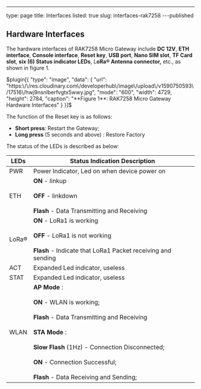 ---
type: page
title: Interfaces
listed: true
slug: interfaces-rak7258
---published

## Hardware Interfaces

The hardware interfaces of RAK7258 Micro Gateway include **DC 12V**, **ETH interface**, **Console interface**, **Reset key**, **USB port**, **Nano SIM slot**, **TF Card slot**, **six (6) Status indicator LEDs**, L**oRa® Antenna connector,** etc., as shown in figure 1.

$plugin[{
    "type": "image",
    "data": {
        "url": "https:\/\/res.cloudinary.com\/developerhub\/image\/upload\/v1590750593\/17516\/hwj9nsnlberfvgtx5wwy.jpg",
        "mode": "600",
        "width": 4729,
        "height": 2784,
        "caption": "**Figure 1**: RAK7258 Micro Gateway Hardware Interfaces"
    }
}]$

The function of the Reset key is as follows:

- **Short press**: Restart the Gateway;
- **Long press** (5 seconds and above) : Restore Factory

The status of the LEDs is described as below:

| **LEDs** | **Status Indication Description** | 
| ---- | ---- | 
| PWR | Power Indicator, Led on when device power on | 
| ETH | **ON** - linkup<br><br>**OFF** - linkdown<br><br>**Flash** - Data Transmitting and Receiving | 
| LoRa® | **ON** - LoRa1 is working<br><br>**OFF** - LoRa1 is not working<br><br>**Flash** - Indicate that LoRa1 Packet receiving and sending | 
| ACT | Expanded Led indicator, useless | 
| STAT | Expanded Led indicator, useless | 
| WLAN | **AP Mode** :<br><br>**ON** - WLAN is working;<br><br>**Flash** - Data Transmitting and Receiving<br><br>**STA Mode** :<br><br>**Slow Flash** (1Hz) - Connection Disconnected;<br><br>**ON** - Connection Successful;<br><br>**Flash** - Data Receiving and Sending; | 


